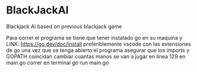 # BlackJackAI
Blackjack AI based on previous blackjack game

Para correr el programa se tiene que tener instalado go en su maquina y LINK: https://go.dev/doc/install
preferiblemente vscode con las extensiones de go
una vez que se tenga abierto el programa asegurar que los imports y GOPATH coincidan
cambiar cuantas manos se van a jugar en linea 129 en main.go
correr en terminal go run main.go